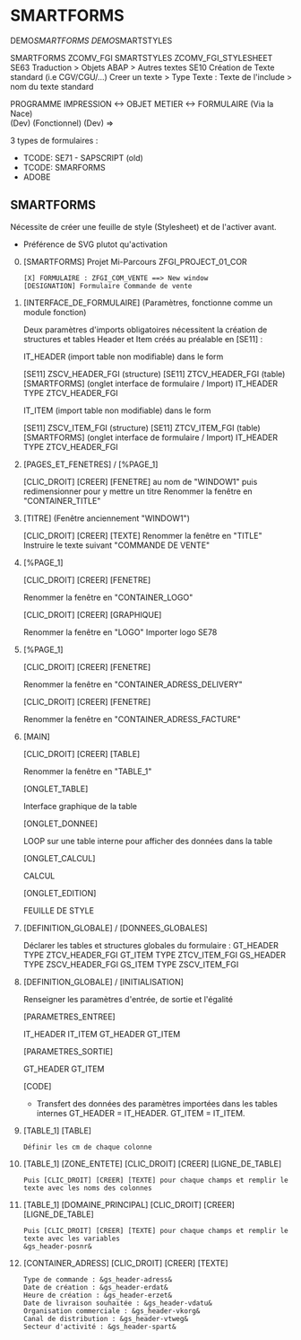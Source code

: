 # **SMARTFORMS**

DEMO*SMARTFORMS
DEMO*SMARTSTYLES

SMARTFORMS ZCOMV_FGI
SMARTSTYLES ZCOMV_FGI_STYLESHEET
SE63 Traduction > Objets ABAP > Autres textes
SE10 Création de Texte standard (i.e CGV/CGU/...)
Creer un texte > Type Texte : Texte de l'include > nom du texte standard

PROGRAMME IMPRESSION <-> OBJET METIER <-> FORMULAIRE
(Via la Nace)  
(Dev) (Fonctionnel) (Dev)
=>

3 types de formulaires :

- TCODE: SE71 - SAPSCRIPT (old)
- TCODE: SMARFORMS
- ADOBE

## SMARTFORMS

Nécessite de créer une feuille de style (Stylesheet) et de l'activer avant.

- Préférence de SVG plutot qu'activation

0.  [SMARTFORMS] Projet Mi-Parcours ZFGI_PROJECT_01_COR

        [X] FORMULAIRE : ZFGI_COM_VENTE ==> New window
        [DESIGNATION] Formulaire Commande de vente

1.  [INTERFACE_DE_FORMULAIRE] (Paramètres, fonctionne comme un module fonction)

    Deux paramètres d'imports obligatoires nécessitent la création de structures et tables Header et Item créés au préalable en [SE11] :

    IT_HEADER (import table non modifiable) dans le form

    [SE11] ZSCV_HEADER_FGI (structure)
    [SE11] ZTCV_HEADER_FGI (table)
    [SMARTFORMS] (onglet interface de formulaire / Import) IT_HEADER TYPE ZTCV_HEADER_FGI

    IT_ITEM (import table non modifiable) dans le form

    [SE11] ZSCV_ITEM_FGI (structure)
    [SE11] ZTCV_ITEM_FGI (table)
    [SMARTFORMS] (onglet interface de formulaire / Import) IT_HEADER TYPE ZTCV_HEADER_FGI

2.  [PAGES_ET_FENETRES] / [%PAGE_1]

    [CLIC_DROIT] [CREER] [FENETRE] au nom de "WINDOW1" puis redimensionner pour y mettre un titre
    Renommer la fenêtre en "CONTAINER_TITLE"

3.  [TITRE] (Fenêtre anciennement "WINDOW1")

    [CLIC_DROIT] [CREER] [TEXTE]
    Renommer la fenêtre en "TITLE"
    Instruire le texte suivant "COMMANDE DE VENTE"

4.  [%PAGE_1]

    [CLIC_DROIT] [CREER] [FENETRE]

    Renommer la fenêtre en "CONTAINER_LOGO"

    [CLIC_DROIT] [CREER] [GRAPHIQUE]

    Renommer la fenêtre en "LOGO"
    Importer logo SE78

5.  [%PAGE_1]

    [CLIC_DROIT] [CREER] [FENETRE]

    Renommer la fenêtre en "CONTAINER_ADRESS_DELIVERY"

    [CLIC_DROIT] [CREER] [FENETRE]

    Renommer la fenêtre en "CONTAINER_ADRESS_FACTURE"

6.  [MAIN]

    [CLIC_DROIT] [CREER] [TABLE]

    Renommer la fenêtre en "TABLE_1"

    [ONGLET_TABLE]

    Interface graphique de la table

    [ONGLET_DONNEE]

    LOOP sur une table interne pour afficher des données dans la table

    [ONGLET_CALCUL]

    CALCUL

    [ONGLET_EDITION]

    FEUILLE DE STYLE

7.  [DEFINITION_GLOBALE] / [DONNEES_GLOBALES]

    Déclarer les tables et structures globales du formulaire :
    GT_HEADER TYPE ZTCV_HEADER_FGI
    GT_ITEM TYPE ZTCV_ITEM_FGI
    GS_HEADER TYPE ZSCV_HEADER_FGI
    GS_ITEM TYPE ZSCV_ITEM_FGI

8.  [DEFINITION_GLOBALE] / [INITIALISATION]

    Renseigner les paramètres d'entrée, de sortie et l'égalité

    [PARAMETRES_ENTREE]

    IT_HEADER
    IT_ITEM
    GT_HEADER
    GT_ITEM

    [PARAMETRES_SORTIE]

    GT_HEADER
    GT_ITEM

    [CODE]

    - Transfert des données des paramètres importées dans les tables internes
      GT_HEADER = IT_HEADER.
      GT_ITEM = IT_ITEM.

9.  [TABLE_1] [TABLE]

        Définir les cm de chaque colonne

10. [TABLE_1] [ZONE_ENTETE] [CLIC_DROIT] [CREER] [LIGNE_DE_TABLE]

        Puis [CLIC_DROIT] [CREER] [TEXTE] pour chaque champs et remplir le texte avec les noms des colonnes

11. [TABLE_1] [DOMAINE_PRINCIPAL] [CLIC_DROIT] [CREER] [LIGNE_DE_TABLE]

        Puis [CLIC_DROIT] [CREER] [TEXTE] pour chaque champs et remplir le texte avec les variables
        &gs_header-posnr&

12. [CONTAINER_ADRESS] [CLIC_DROIT] [CREER] [TEXTE]

        Type de commande : &gs_header-adress&
        Date de création : &gs_header-erdat&
        Heure de création : &gs_header-erzet&
        Date de livraison souhaitée : &gs_header-vdatu&
        Organisation commerciale : &gs_header-vkorg&
        Canal de distribution : &gs_header-vtweg&
        Secteur d'activité : &gs_header-spart&
